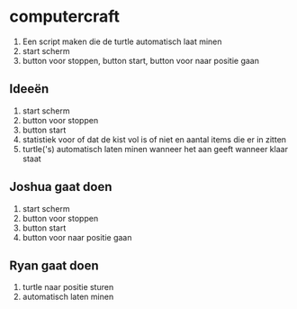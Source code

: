 # computercraft

1. Een script maken die de turtle automatisch laat minen
2. start scherm
3. button voor stoppen, button start, button voor naar positie gaan

## Ideeën

1. start scherm
2. button voor stoppen
3. button start
4. statistiek voor of dat de kist vol is of niet en aantal items die er in zitten
5. turtle('s) automatisch laten minen wanneer het aan geeft wanneer klaar staat

## Joshua gaat doen

1. start scherm
2. button voor stoppen
3. button start
4. button voor naar positie gaan

## Ryan gaat doen

1. turtle naar positie sturen
2. automatisch laten minen